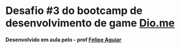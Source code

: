 # Desafio #3 do bootcamp de desenvolvimento de game [Dio.me](https://www.dio.me/)

#### Desenvolvido em aula pelo - prof [Felipe Aguiar](https://github.com/felipeAguiarCode)
